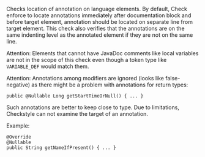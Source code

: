 Checks location of annotation on language elements. By default, Check
enforce to locate annotations immediately after documentation block and
before target element, annotation should be located on separate line
from target element. This check also verifies that the annotations are
on the same indenting level as the annotated element if they are not on
the same line.

Attention: Elements that cannot have JavaDoc comments like local
variables are not in the scope of this check even though a token type
like `VARIABLE_DEF` would match them.

Attention: Annotations among modifiers are ignored (looks like
false-negative) as there might be a problem with annotations for return
types:

    public @Nullable Long getStartTimeOrNull() { ... }

Such annotations are better to keep close to type. Due to limitations,
Checkstyle can not examine the target of an annotation.

Example:

    @Override
    @Nullable
    public String getNameIfPresent() { ... }
